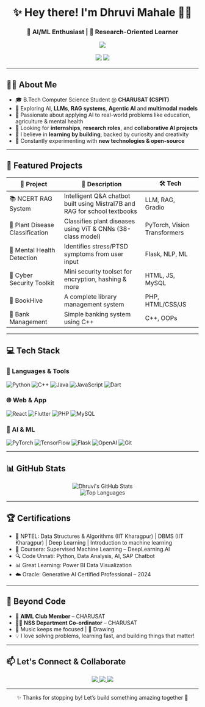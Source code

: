 <h1 align="center">✨ Hey there! I'm Dhruvi Mahale 👩‍💻</h1>
<h3 align="center">🚀 AI/ML Enthusiast | 🔬 Research-Oriented Learner 

<p align="center">
  <img src="https://readme-typing-svg.herokuapp.com?font=Fira+Code&size=22&duration=3000&pause=1000&color=F76D6D&center=true&vCenter=true&width=500&lines=Passionate+about+AI+%26+ML;Building+projects+with+impact+%F0%9F%94%A5;Let's+innovate+together+%F0%9F%92%BB" />
</p>

<p align="center">
  <img src="https://img.shields.io/badge/Machine%20Learning-009688?style=for-the-badge&logo=scikitlearn&logoColor=white"/>
  <img src="https://img.shields.io/badge/AI%20Research-673ab7?style=for-the-badge&logo=OpenAI&logoColor=white"/>

---

## 👩‍🎓 About Me

- 🎓 B.Tech Computer Science Student @ **CHARUSAT (CSPIT)**  
- 🤖 Exploring AI, **LLMs**, **RAG systems**, **Agentic AI** and **multimodal models**
- 🔬 Passionate about applying AI to real-world problems like education, agriculture & mental health  
- 👯 Looking for **internships**, **research roles**, and **collaborative AI projects**
- 💭 I believe in **learning by building**, backed by curiosity and creativity  
- 🌱 Constantly experimenting with **new technologies & open-source**

---

## 🚀 Featured Projects

| 🚩 Project | 📝 Description | 🛠️ Tech |
|-----------|----------------|----------|
| 📚 NCERT RAG System | Intelligent Q&A chatbot built using Mistral7B and RAG for school textbooks | LLM, RAG, Gradio |
| 🌿 Plant Disease Classification | Classifies plant diseases using ViT & CNNs (38-class model) | PyTorch, Vision Transformers |
| 🧠 Mental Health Detection | Identifies stress/PTSD symptoms from user input | Flask, NLP, ML |
| 🔐 Cyber Security Toolkit | Mini security toolset for encryption, hashing & more | HTML, JS, MySQL |
| 📘 BookHive | A complete library management system | PHP, HTML/CSS/JS |
| 🏦 Bank Management | Simple banking system using C++ | C++, OOPs |

---

## 💻 Tech Stack

### 🧠 Languages & Tools
![Python](https://img.shields.io/badge/Python-3670A0?style=for-the-badge&logo=python&logoColor=ffdd54)
![C++](https://img.shields.io/badge/C++-00599C?style=for-the-badge&logo=c%2B%2B&logoColor=white)
![Java](https://img.shields.io/badge/Java-ED8B00?style=for-the-badge&logo=java&logoColor=white)
![JavaScript](https://img.shields.io/badge/JavaScript-F7DF1E?style=for-the-badge&logo=javascript&logoColor=black)
![Dart](https://img.shields.io/badge/Dart-0175C2?style=for-the-badge&logo=dart&logoColor=white)

### 🌐 Web & App
![React](https://img.shields.io/badge/React-20232A?style=for-the-badge&logo=react&logoColor=61DAFB)
![Flutter](https://img.shields.io/badge/Flutter-02569B?style=for-the-badge&logo=flutter&logoColor=white)
![PHP](https://img.shields.io/badge/PHP-777BB4?style=for-the-badge&logo=php&logoColor=white)
![MySQL](https://img.shields.io/badge/MySQL-00000F?style=for-the-badge&logo=mysql&logoColor=white)

### 🧪 AI & ML
![PyTorch](https://img.shields.io/badge/PyTorch-EE4C2C?style=for-the-badge&logo=pytorch&logoColor=white)
![TensorFlow](https://img.shields.io/badge/TensorFlow-FF6F00?style=for-the-badge&logo=tensorflow&logoColor=white)
![Flask](https://img.shields.io/badge/Flask-black?style=for-the-badge&logo=flask&logoColor=white)
![OpenAI](https://img.shields.io/badge/OpenAI-412991?style=for-the-badge&logo=openai&logoColor=white)
![Git](https://img.shields.io/badge/Git-F05032?style=for-the-badge&logo=git&logoColor=white)

---

## 📊 GitHub Stats

<p align="center">
  <img src="https://github-readme-stats.vercel.app/api?username=Dhruvimahale08&show_icons=true&theme=radical" alt="Dhruvi's GitHub Stats" />
  <br>
  <img src="https://github-readme-stats.vercel.app/api/top-langs/?username=Dhruvimahale08&layout=compact&theme=radical" alt="Top Languages" />
</p>

---

## 🏆 Certifications

- 📘 NPTEL: Data Structures & Algorithms (IIT Kharagpur) | DBMS (IIT Kharagpur) | Deep Learning | Introduction to machine learning
- 🤖 Coursera: Supervised Machine Learning – DeepLearning.AI
- 🔍 Code Unnati: Python, Data Analysis, AI, SAP Chatbot
- 📊 Great Learning: Power BI Data Visualization
- ☁️ Oracle: Generative AI Certified Professional – 2024

---

## 🌈 Beyond Code

- 💬 **AIML Club Member** – CHARUSAT  
- 🧍‍♀️ **NSS Department Co-ordinator** – CHARUSAT  
- 🎵 Music keeps me focused | 🎨 Drawing  
- 💡 I love solving problems, learning fast, and building things that matter!

---

## 📫 Let's Connect & Collaborate

<p align="center">
  <a href="https://www.linkedin.com/in/dhruvi-mahale-4aa072258">
    <img src="https://img.shields.io/badge/LinkedIn-blue?style=for-the-badge&logo=linkedin" />
  </a>
  <a href="mailto:mahaledhruvi08@gmail.com">
    <img src="https://img.shields.io/badge/Gmail-red?style=for-the-badge&logo=gmail&logoColor=white" />
  </a>
  <a href="https://github.com/Dhruvimahale08">
    <img src="https://img.shields.io/badge/GitHub-black?style=for-the-badge&logo=github" />
  </a>
</p>

---

<p align="center">✨ Thanks for stopping by! Let’s build something amazing together 🚀</p>
